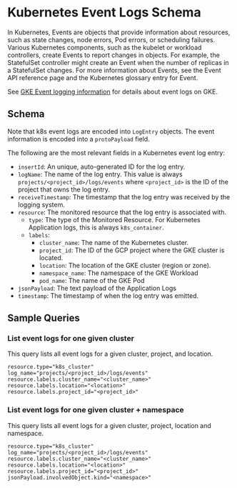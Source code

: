 # Kubernetes Event Logs Schema

In Kubernetes, Events are objects that provide information about resources, such as state changes, node errors, Pod errors, or scheduling failures. Various Kubernetes components, such as the kubelet or workload controllers, create Events to report changes in objects. For example, the StatefulSet controller might create an Event when the number of replicas in a StatefulSet changes. For more information about Events, see the Event API reference page and the Kubernetes glossary entry for Event.

See [GKE Event logging information](https://cloud.google.com/kubernetes-engine/docs/how-to/view-logs#k8s-event-logs) for details about event logs on GKE.

## Schema

Note that k8s event logs are encoded into `LogEntry` objects. The event information is encoded into a `protoPayload` field.

The following are the most relevant fields in a Kubernetes event log entry:

- `insertId`: An unique, auto-generated ID for the log entry.
- `logName`: The name of the log entry. This value is always `projects/<project_id>/logs/events` where `<project_id>` is the ID of the project that owns the log entry.
- `receiveTimestamp`: The timestamp that the log entry was received by the logging system.
- `resource`: The monitored resource that the log entry is associated with.
  - `type`: The type of the Monitored Resource. For Kubernetes Application logs, this is always `k8s_container`.
  - `labels`:
    - `cluster_name`: The name of the Kubernetes cluster.
    - `project_id`: The ID of the GCP project where the GKE cluster is located.
    - `location`: The location of the GKE cluster (region or zone).
    - `namespace_name`: The namespace of the GKE Workload
    - `pod_name`: The name of the GKE Pod
- `jsonPayload`: The text payload of the Application Logs
- `timestamp`: The timestamp of when the log entry was emitted.

## Sample Queries

### List event logs for one given cluster

This query lists all event logs for a given cluster, project, and location.

```lql
resource.type="k8s_cluster"
log_name="projects/<project_id>/logs/events"
resource.labels.cluster_name="<cluster_name>"
resource.labels.location="<location>"
resource.labels.project_id="<project_id>"
```

### List event logs for one given cluster + namespace

This query lists all event logs for a given cluster, project, location and namespace.

```lql
resource.type="k8s_cluster"
log_name="projects/<project_id>/logs/events"
resource.labels.cluster_name="<cluster_name>"
resource.labels.location="<location>"
resource.labels.project_id="<project_id>"
jsonPayload.involvedObject.kind="<namespace>"
```

